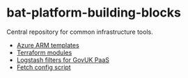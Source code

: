 # bat-platform-building-blocks

Central repository for common infrastructure tools.

* [Azure ARM templates](docs/arm.md)
* [Terraform modules](docs/terraform.md)
* [Logstash filters for GovUK PaaS](logstash-filters/govuk-paas.md)
* [Fetch config script](scripts/fetch_config/README.md)

